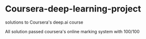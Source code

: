 # Coursera-deep-learning-project
 solutions to Coursera's deep.ai course

All solution passed coursera's online marking system with 100/100
